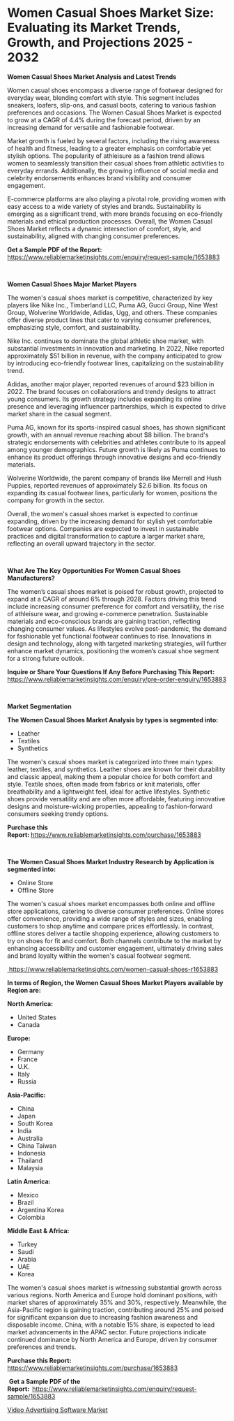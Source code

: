 <p><h1>Women Casual Shoes Market Size: Evaluating its Market Trends, Growth, and Projections 2025 - 2032</h1></p><p><strong>Women Casual Shoes Market Analysis and Latest Trends</strong></p>
<p><p>Women casual shoes encompass a diverse range of footwear designed for everyday wear, blending comfort with style. This segment includes sneakers, loafers, slip-ons, and casual boots, catering to various fashion preferences and occasions. The Women Casual Shoes Market is expected to grow at a CAGR of 4.4% during the forecast period, driven by an increasing demand for versatile and fashionable footwear.</p><p>Market growth is fueled by several factors, including the rising awareness of health and fitness, leading to a greater emphasis on comfortable yet stylish options. The popularity of athleisure as a fashion trend allows women to seamlessly transition their casual shoes from athletic activities to everyday errands. Additionally, the growing influence of social media and celebrity endorsements enhances brand visibility and consumer engagement.</p><p>E-commerce platforms are also playing a pivotal role, providing women with easy access to a wide variety of styles and brands. Sustainability is emerging as a significant trend, with more brands focusing on eco-friendly materials and ethical production processes. Overall, the Women Casual Shoes Market reflects a dynamic intersection of comfort, style, and sustainability, aligned with changing consumer preferences.</p></p>
<p><strong>Get a Sample PDF of the Report:&nbsp;</strong> <a href="https://www.reliablemarketinsights.com/enquiry/request-sample/1653883?utm_campaign=3091&utm_medium=2&utm_source=Github&utm_content=ia&utm_term=07032025&utm_id=women-casual-shoes">https://www.reliablemarketinsights.com/enquiry/request-sample/1653883</a></p>
<p>&nbsp;</p>
<p><strong>Women Casual Shoes Major Market Players</strong></p>
<p><p>The women's casual shoes market is competitive, characterized by key players like Nike Inc., Timberland LLC, Puma AG, Gucci Group, Nine West Group, Wolverine Worldwide, Adidas, Ugg, and others. These companies offer diverse product lines that cater to varying consumer preferences, emphasizing style, comfort, and sustainability.</p><p>Nike Inc. continues to dominate the global athletic shoe market, with substantial investments in innovation and marketing. In 2022, Nike reported approximately $51 billion in revenue, with the company anticipated to grow by introducing eco-friendly footwear lines, capitalizing on the sustainability trend.</p><p>Adidas, another major player, reported revenues of around $23 billion in 2022. The brand focuses on collaborations and trendy designs to attract young consumers. Its growth strategy includes expanding its online presence and leveraging influencer partnerships, which is expected to drive market share in the casual segment.</p><p>Puma AG, known for its sports-inspired casual shoes, has shown significant growth, with an annual revenue reaching about $8 billion. The brand's strategic endorsements with celebrities and athletes contribute to its appeal among younger demographics. Future growth is likely as Puma continues to enhance its product offerings through innovative designs and eco-friendly materials.</p><p>Wolverine Worldwide, the parent company of brands like Merrell and Hush Puppies, reported revenues of approximately $2.6 billion. Its focus on expanding its casual footwear lines, particularly for women, positions the company for growth in the sector.</p><p>Overall, the women's casual shoes market is expected to continue expanding, driven by the increasing demand for stylish yet comfortable footwear options. Companies are expected to invest in sustainable practices and digital transformation to capture a larger market share, reflecting an overall upward trajectory in the sector.</p></p>
<p>&nbsp;</p>
<p><strong>What Are The Key Opportunities For Women Casual Shoes Manufacturers?</strong></p>
<p><p>The women’s casual shoes market is poised for robust growth, projected to expand at a CAGR of around 6% through 2028. Factors driving this trend include increasing consumer preference for comfort and versatility, the rise of athleisure wear, and growing e-commerce penetration. Sustainable materials and eco-conscious brands are gaining traction, reflecting changing consumer values. As lifestyles evolve post-pandemic, the demand for fashionable yet functional footwear continues to rise. Innovations in design and technology, along with targeted marketing strategies, will further enhance market dynamics, positioning the women’s casual shoe segment for a strong future outlook.</p></p>
<p><strong>Inquire or Share Your Questions If Any Before Purchasing This Report:</strong> <a href="https://www.reliablemarketinsights.com/enquiry/pre-order-enquiry/1653883?utm_campaign=3091&utm_medium=2&utm_source=Github&utm_content=ia&utm_term=07032025&utm_id=women-casual-shoes">https://www.reliablemarketinsights.com/enquiry/pre-order-enquiry/1653883</a></p>
<p>&nbsp;</p>
<p><strong>Market Segmentation</strong></p>
<p><strong>The Women Casual Shoes Market Analysis by types is segmented into:</strong></p>
<p><ul><li>Leather</li><li>Textiles</li><li>Synthetics</li></ul></p>
<p><p>The women's casual shoes market is categorized into three main types: leather, textiles, and synthetics. Leather shoes are known for their durability and classic appeal, making them a popular choice for both comfort and style. Textile shoes, often made from fabrics or knit materials, offer breathability and a lightweight feel, ideal for active lifestyles. Synthetic shoes provide versatility and are often more affordable, featuring innovative designs and moisture-wicking properties, appealing to fashion-forward consumers seeking trendy options.</p></p>
<p><strong>Purchase this Report:&nbsp;</strong><a href="https://www.reliablemarketinsights.com/purchase/1653883?utm_campaign=3091&utm_medium=2&utm_source=Github&utm_content=ia&utm_term=07032025&utm_id=women-casual-shoes">https://www.reliablemarketinsights.com/purchase/1653883</a></p>
<p>&nbsp;</p>
<p><strong>The Women Casual Shoes Market Industry Research by Application is segmented into:</strong></p>
<p><ul><li>Online Store</li><li>Offline Store</li></ul></p>
<p><p>The women's casual shoes market encompasses both online and offline store applications, catering to diverse consumer preferences. Online stores offer convenience, providing a wide range of styles and sizes, enabling customers to shop anytime and compare prices effortlessly. In contrast, offline stores deliver a tactile shopping experience, allowing customers to try on shoes for fit and comfort. Both channels contribute to the market by enhancing accessibility and customer engagement, ultimately driving sales and brand loyalty within the women's casual footwear segment.</p></p>
<p><a href="https://www.reliablemarketinsights.com/women-casual-shoes-r1653883?utm_campaign=3091&utm_medium=2&utm_source=Github&utm_content=ia&utm_term=07032025&utm_id=women-casual-shoes">&nbsp;https://www.reliablemarketinsights.com/women-casual-shoes-r1653883</a></p>
<p><strong>In terms of Region, the Women Casual Shoes Market Players available by Region are:</strong></p>
<p>
    <p> <strong> North America: </strong>
        <ul>
            <li>United States</li>
            <li>Canada</li>
        </ul>
        </p> 
    <p> <strong> Europe: </strong>
        <ul>
            <li>Germany</li>
            <li>France</li>
            <li>U.K.</li>
            <li>Italy</li>
            <li>Russia</li>
        </ul>
        </p> 
    <p> <strong> Asia-Pacific: </strong>
        <ul>
            <li>China</li>
            <li>Japan</li>
            <li>South Korea</li>
            <li>India</li>
            <li>Australia</li>
            <li>China Taiwan</li>
            <li>Indonesia</li>
            <li>Thailand</li>
            <li>Malaysia</li>
        </ul>
        </p> 
    <p> <strong> Latin America: </strong>
        <ul>
            <li>Mexico</li>
            <li>Brazil</li>
            <li>Argentina Korea</li>
            <li>Colombia</li>
        </ul>
        </p> 
    <p> <strong> Middle East & Africa: </strong>
        <ul>
            <li>Turkey</li>
            <li>Saudi</li>
            <li>Arabia</li>
            <li>UAE</li>
            <li>Korea</li>
        </ul>
    </p>
    </p>
<p><p>The women's casual shoes market is witnessing substantial growth across various regions. North America and Europe hold dominant positions, with market shares of approximately 35% and 30%, respectively. Meanwhile, the Asia-Pacific region is gaining traction, contributing around 25% and poised for significant expansion due to increasing fashion awareness and disposable income. China, with a notable 15% share, is expected to lead market advancements in the APAC sector. Future projections indicate continued dominance by North America and Europe, driven by consumer preferences and trends.</p></p>
<p><strong>Purchase this Report: </strong><a href="https://www.reliablemarketinsights.com/purchase/1653883?utm_campaign=3091&utm_medium=2&utm_source=Github&utm_content=ia&utm_term=07032025&utm_id=women-casual-shoes">https://www.reliablemarketinsights.com/purchase/1653883</a></p>
<p>&nbsp;<strong>Get a Sample PDF of the Report:&nbsp;&nbsp;</strong><a href="https://www.reliablemarketinsights.com/enquiry/request-sample/1653883?utm_campaign=3091&utm_medium=2&utm_source=Github&utm_content=ia&utm_term=07032025&utm_id=women-casual-shoes">https://www.reliablemarketinsights.com/enquiry/request-sample/1653883</a></p>
<p><strong></strong></p>
<p><p><a href="https://github.com/paljuhubeyde/Market-Research-Report-List-1/blob/main/video-advertising-software-market.md?utm_campaign=3091&utm_medium=2&utm_source=Github&utm_content=ia&utm_term=07032025&utm_id=women-casual-shoes">Video Advertising Software Market</a></p></p>